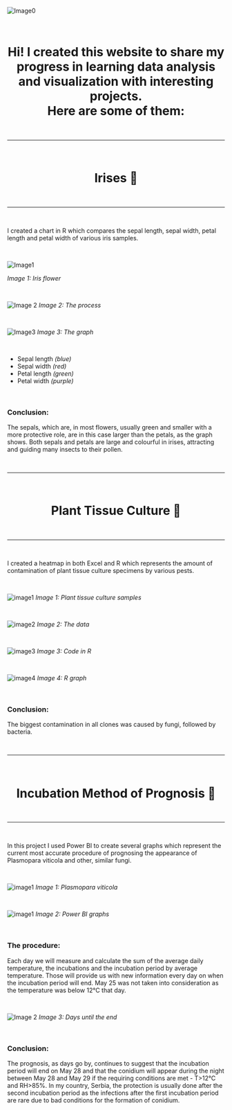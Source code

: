 ![Image0](https://github.com/cerovina/cerovina.github.io/blob/main/012.jpg?raw=true)

<br/>

<h1 align="center">
  Hi! I created this website to share my progress in learning data analysis and visualization with interesting projects.<br/>
  Here are some of them:
  </h1>
  
<br/>

-------------------

<br/>
<h1 align="center">
   Irises 🌸
  </h1>
  <br/>
  
-------------------

<br/>

I created a chart in R which compares the sepal length, sepal width, petal length and petal width of various iris samples.

<br/>

![Image1](https://www.integratedots.com/wp-content/uploads/2019/06/iris_petal-sepal-e1560211020463.png)
  
_Image 1: Iris flower_

<br/>

![Image 2](https://github.com/cerovina/Irises-Graph/blob/main/IrisScreenshot.png?raw=true)
_Image 2: The process_

<br/>

![Image3](https://github.com/cerovina/Irises-Graph/blob/main/IrisesGraph.png?raw=true)
_Image 3: The graph_

<br/>

- Sepal length _(blue)_ 
- Sepal width _(red)_
- Petal length _(green)_
- Petal width _(purple)_

<br/>

### Conclusion:

The sepals, which are, in most flowers, usually green and smaller with a more protective role, are in this case larger than the petals, as the graph shows. Both sepals and petals are large and colourful in irises, attracting and guiding many insects to their pollen.

<br/>

---------------------------

<br/>
<h1 align="center">
   Plant Tissue Culture 🧫
  </h1>
  <br/>
  
---------------------------

<br/>

I created a heatmap in both Excel and R which represents the amount of contamination of plant tissue culture specimens by various pests.

<br/>

![image1](https://www.plantcelltechnology.com/product_images/uploaded_images/shutterstock-1164049147-min.jpg)
_Image 1: Plant tissue culture samples_

<br/>

![image2](https://github.com/cerovina/PlantTissueCulture1/blob/main/ExcelChart.png?raw=true)
_Image 2: The data_

<br/>

![image3](https://github.com/cerovina/PlantTissueCulture1/blob/main/TissueCultureR.png?raw=true)
_Image 3: Code in R_

<br/>

![image4](https://github.com/cerovina/PlantTissueCulture1/blob/main/RCHART1.png?raw=true)
_Image 4: R graph_

<br/>

### Conclusion:

The biggest contamination in all clones was caused by fungi, followed by bacteria.

<br/>

-------------------------------------

<br/>
<h1 align="center">
   Incubation Method of Prognosis 🍄
  </h1>
  <br/>
  
-------------------------------------

<br/>

In this project I used Power BI to create several graphs which represent the current most accurate procedure of prognosing the appearance of Plasmopara viticola and other, similar fungi. 

<br/>

![image1](https://github.com/cerovina/Plasmopara-viticola/blob/main/PlasmoparaImage.jpg?raw=true)
_Image 1: Plasmopara viticola_

<br/>

![image1](https://github.com/cerovina/Plasmopara-viticola/blob/main/Pv.png?raw=true)
_Image 2: Power BI graphs_

<br/>

### The procedure:

Each day we will measure and calculate the sum of the average daily temperature, the incubations and the incubation period by average temperature. Those will provide us with new information every day on when the incubation period will end. May 25 was not taken into consideration as the temperature was below 12°C that day.

<br/>

![Image 2](https://github.com/cerovina/Plasmopara-viticola/blob/main/3pv.png?raw=true)
_Image 3: Days until the end_

<br/>

### Conclusion:

The prognosis, as days go by, continues to suggest that the incubation period will end on May 28 and that the conidium will appear during the night between May 28 and May 29 if the requiring conditions are met - T>12°C and RH>85%.
In my country, Serbia, the protection is usually done after the second incubation period as the infections after the first incubation period are rare due to bad conditions for the formation of conidium.

<br/>
